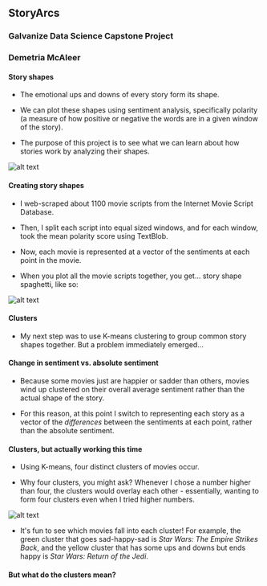 ## StoryArcs
### Galvanize Data Science Capstone Project
### Demetria McAleer

#### Story shapes

+ The emotional ups and downs of every story form its shape.

+ We can plot these shapes using sentiment analysis, specifically polarity (a measure of how positive or negative the words are in a given window of the story).

+ The purpose of this project is to see what we can learn about how stories work by analyzing their shapes.

![alt text](https://github.com/dfmcaleer/StoryArcs/plots/princess-bride.png "For example, this is the shape of the movie *The Princess Bride*.")

#### Creating story shapes

+ I web-scraped about 1100 movie scripts from the Internet Movie Script Database.

+ Then, I split each script into equal sized windows, and for each window, took the mean polarity score using TextBlob.

+ Now, each movie is represented at a vector of the sentiments at each point in the movie.

+ When you plot all the movie scripts together, you get... story shape spaghetti, like so:

![alt text](https://github.com/dfmcaleer/StoryArcs/plots/all-the-movies "Madness!")

#### Clusters

+ My next step was to use K-means clustering to group common story shapes together.  But a problem immediately emerged...

#### Change in sentiment vs. absolute sentiment

+ Because some movies just are happier or sadder than others, movies wind up clustered on their overall average sentiment rather than the actual shape of the story.

+ For this reason, at this point I switch to representing each story as a vector of the *differences* between the sentiments at each point, rather than the absolute sentiment.

#### Clusters, but actually working this time

+ Using K-means, four distinct clusters of movies occur.

+ Why four clusters, you might ask?  Whenever I chose a number higher than four, the clusters would overlay each other - essentially, wanting to form four clusters even when I tried higher numbers.

![alt text](https://github.com/dfmcaleer/StoryArcs/plots/four-clusters.png "Each line is the mean sentiment at each point for each cluster.")

+ It's fun to see which movies fall into each cluster!  For example, the green cluster that goes sad-happy-sad is *Star Wars: The Empire Strikes Back*, and the yellow cluster that has some ups and downs but ends happy is *Star Wars: Return of the Jedi*.

#### But what do the clusters mean?
